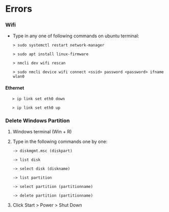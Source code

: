 # **Errors**


### **Wifi**

* Type in any one of following commands on ubuntu terminal:

      > sudo systemctl restart network-manager 

      > sudo apt install linux-firmware

      > nmcli dev wifi rescan

      > sudo nmcli device wifi connect <ssid> password <password> ifname wlan0


#### **Ethernet**

       > ip link set eth0 down
       
       > ip link set eth0 up


### **Delete Windows Partition**

1. Windows terminal (Win + R) 

2. Type in the following commands one by one:

       -> diskmgmt.msc (diskpart)

       -> list disk

       -> select disk (diskname)

       -> list partition 
   
       -> select partition (partitionname)
   
       -> delete partition (partitionname)

3. Click Start > Power > Shut Down
